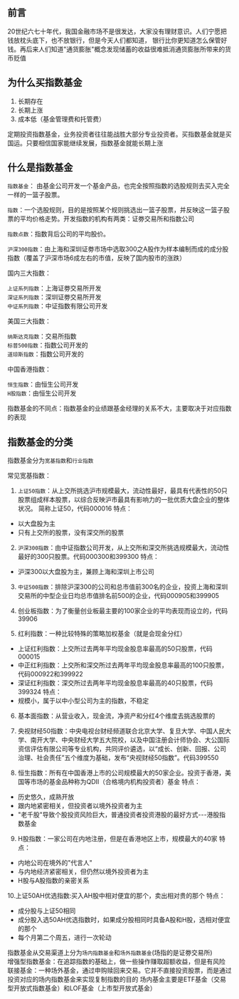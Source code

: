 ## 前言
20世纪六七十年代，我国金融市场不是很发达，大家没有理财意识。人们宁愿把钱放枕头底下，也不放银行，但是今天人们都知道，
银行比你更知道怎么保管好钱。再后来人们知道"通货膨胀"概念发现储蓄的收益很难抵消通货膨胀所带来的货币贬值

## 为什么买指数基金
1. 长期存在
2. 长期上涨
3. 成本低（基金管理费和托管费）

定期投资指数基金，业务投资者往往能战胜大部分专业投资者。买指数基金就是买国运。只要相信国家能继续发展，指数基金就能长期上涨

## 什么是指数基金
`指数基金`： 由基金公司开发一个基金产品，也完全按照指数的选股规则去买入完全一样的一篮子股票。

`指数`：一个选股规则，目的是按照某个规则挑选出一篮子股票，并反映这一篮子股票的平均价格走势。开发指数的机构有两类：证劵交易所和指数公司

`指数点数`：指数背后公司的平均股价。

`沪深300指数`：由上海和深圳证劵市场中选取300之A股作为样本编制而成的成分股指数（覆盖了沪深市场6成左右的市值，反映了国内股市的涨跌）

国内三大指数：
   
`上证系列指数`：上海证劵交易所开发   
`深证系列指数`：深圳证劵交易所开发  
`中证系列指数`：中证指数有限公司开发

美国三大指数：

`纳斯达克指数`：交易所指数  
`标普500指数`：指数公司开发的  
`道琼斯指数`：指数公司开发的

中国香港指数：

`恒生指数`：由恒生公司开发  
`H股指数`：由恒生公司开发

指数基金的不同点：指数基金的业绩跟基金经理的关系不大，主要取决于对应指数的表现

## 指数基金的分类
指数基金分为`宽基指数`和`行业指数`

常见宽基指数：
1. `上证50指数`：从上交所挑选沪市规模最大，流动性最好，最具有代表性的50只股票组成样本股票，以综合反映沪市最具有影响力的一批优质大盘企业的整体状况。
简称上证50，代码000016
特点：
  - 以大盘股为主
  - 只有上交所的股票，没有深交所的股票
  
2. `沪深300指数`：由中证指数公司开发，从上交所和深交所挑选规模最大，流动性最好的300只股票。代码000300和399300
特点：
  - 沪深300以大盘股为主，兼顾上海和深圳上市公司
  
3. `中证500指数`：排除沪深300的公司和总市值前300名的企业，投资上海和深圳交易所的中型企业日均总市值排名前500的企业，代码000905和399905

4. 创业板指数：为了衡量创业板最主要的100家企业的平均表现而设立的，代码39906

5. 红利指数：一种比较特殊的策略加权基金（就是会现金分红）
  - 上证红利指数：上交所过去两年平均现金股息率最高的50只股票，代码000015
  - 中正红利指数：上交所和深交所过去两年平均现金股息率最高的100只股票，代码000922和399922
  - 深证红利指数：深交所过去两年平均现金股息率最高的40只股票，代码399324
特点：
  - 规模小，属于以中小型公司为主的指数，不稳定 
  
6. 基本面指数：从营业收入，现金流，净资产和分红4个维度去挑选股票的

7. 央视财经50指数：中央电视台财经频道联合北京大学、复旦大学、中国人民大学、南开大学、中央财经大学五大院校，以及中国注册会计师协会、大公国际
资信评估有限公司等专业机构，共同评价遴选，以“成长、创新、回报、公司治理、社会责任”五个维度为基础，发布“央视财经50指数”。代码399550

8. 恒生指数：所有在中国香港上市的公司规模最大的50家企业。投资于香港，美国等市场的基金品种称为QDII（合格境内机构投资者）基金
特点：
  - 历史悠久，成熟开放
  - 跟内地紧密相关，但投资者以境外投资者为主
  - "老千股"导致个股投资风险巨大，普通投资者投资港股的最好方式---港股指数基金
  
9. H股指数：一家公司在内地注册，但是在香港地区上市，规模最大的40家
特点：
  - 内地公司在境外的"代言人"
  - 与内地经济紧密相关，但仍然以境外投资者为主
  - H股与A股指数的亲密关系
  
10.上证50AH优选指数:买入AH股中相对便宜的那个，卖出相对贵的那个
特点：
  - 成分股与上证50相同
  - 成分股入选50AH优选指数时，如果成分股相同时具备A股和H股，选相对便宜的那个
  - 每个月第二个周五，进行一次轮动
 

指数基金从交易渠道上分为`场内指数基金`和`场外指数基金`(场指的是证劵交易所)  
增强型指数基金：在追踪指数的基础上，做一些操作赚取超额收益，但是有风险  
联接基金：一种场外基金，通过申购赎回来交易。它并不直接投资股票，而是通过投资对应的场内指数基金来实现复制指数的目的
场内基金主要是ETF基金（交易型开放式指数基金）和LOF基金（上市型开放式基金）

